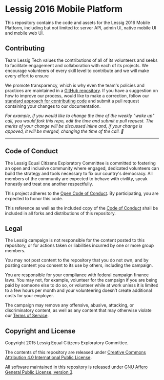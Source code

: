 # Lessig 2016 Mobile Platform

This repository contains the code and assets for the Lessig 2016 Mobile Platform, including but not limited to: server API, admin UI, native mobile UI and mobile web UI.

## Contributing

Team Lessig Tech values the contributions of all of its volunteers and seeks to facilitate engagement and collaboration with each of its projects. We encourage volunteers of every skill level to contribute and we will make every effort to ensure 

We promote transparency, which is why even the team's policies and practices are maintained in a [GitHub repository](https://github.com/Lessig2016/mobile/). If you have a suggestion on how to improve our process, would like to make a correction, follow our [standard approach for contributing code](https://github.com/Lessig2016/mobile/blob/master/CONTRIBUTING.md) and submit a pull request containing your changes to our documentation.

*For example, if you would like to change the time of the weekly "wake up" call, you would fork this repo, edit the time and submit a pull request. The merits of your change will be discussed inline and, if your change is appoved, it will be merged, changing the time of the call. :clap:*

---

## Code of Conduct

The Lessig Equal Citizens Exploratory Committee is committed to fostering an open and inclusive community where engaged, dedicated volunteers can build the strategy and tools necessary to fix our country's democracy. All members of the community are expected to behave with civility, speak honestly and treat one another respectfully.

This project adheres to the [Open Code of Conduct](http://todogroup.org/opencodeofconduct/#Lessig2016/conduct@lessigforpresident.com). 
By participating, you are expected to honor this code.

This reference as well as the included copy of the [Code of Conduct](https://github.com/Lessig2016/mobile/blob/master/CONDUCT.md)
shall be included in all forks and distributions of this repository.

## Legal

The Lessig campaign is not responsible for the content posted to this repository, or for actions taken or liabilities incurred by one or more group members. 

You may not post content to the repository that you do not own, and by posting content you consent to its use by others, including the campaign. 

You are responsible for your compliance with federal campaign finance laws. You may not, for example, volunteer for the campaign if you are being paid by someone else to do so, or volunteer while at work unless it is limited to a few hours per month and your volunteering doesn’t create additional costs for your employer.

The campaign may remove any offensive, abusive, attacking, or discriminatory content, as well as any content that may otherwise violate our [Terms of Service](https://lessig2016.us/terms-of-service/). 

## Copyright and License

Copyright 2015 Lessig Equal Citizens Exploratory Committee. 

The contents of this repository are released under [Creative Commons Attribution 4.0 International Public License](https://github.com/Lessig2016/mobile/blob/master/LICENSE-CC-BY-40).

All software maintained in this repository is released under [GNU Affero General Public License, version 3](https://github.com/Lessig2016/mobile/blob/master/LICENSE-AGPL).
